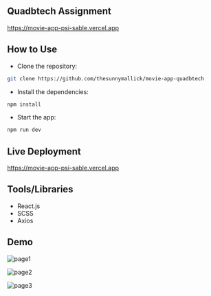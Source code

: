 
## Quadbtech Assignment
https://movie-app-psi-sable.vercel.app

## How to Use


- Clone the repository:
```bash
git clone https://github.com/thesunnymallick/movie-app-quadbtech
```
- Install the dependencies:
```bash
npm install
```

- Start the app:

```bash
npm run dev
```



## Live Deployment 

https://movie-app-psi-sable.vercel.app


## Tools/Libraries
- React.js
- SCSS
- Axios
## Demo

![page1](https://github.com/thesunnymallick/movie-app-quadbtech/assets/81466855/e983eb80-8656-499f-981d-dba604028a4f)

![page2](https://github.com/thesunnymallick/movie-app-quadbtech/assets/81466855/d13fc665-2a20-42b5-8911-02b2a9273c8c)

![page3](https://github.com/thesunnymallick/movie-app-quadbtech/assets/81466855/f74b28ab-c12b-4a22-b215-f11bf3a753ec)
